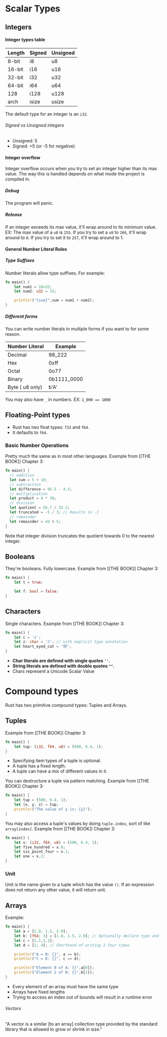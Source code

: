 # Scalar Types
## Integers
#### Integer types table

| Length | Signed | Unsigned |
| ------ | ------ | -------- |
| 8-bit  | i8     | u8       |
| 16-bit | i16    | u16      |
| 32-bit | i32    | u32      |
| 64-bit | i64    | u64      |
| 128    | i128   | u128     |
| arch   | isize  | usize    |
The default type for an integer is an `i32`.
###### Signed vs Unsigned integers
* Unsigned: 5
* Signed: +5 (or -5 for negative)
#### Integer overflow
Integer overflow occurs when you try to set an integer higher than its max value. The way this is handled depends on what mode the project is compiled in.
##### Debug
The program will panic.
##### Release
If an integer exceeds its max value, it'll wrap around to its minimum value. EX:
The max value of a `u8` is `255`. If you try to set a `u8` to `266`, it'll wrap around to `0`. If you try to set it to `257`, it'll wrap around to 1.
#### General Number Literal Rules

##### Type Suffixes
Number literals allow type suffixes. For example:
```rust
fn main() {
    let num1 = 10u32;
    let num2: u32 = 15;

    println!("{sum}",sum = num1 + num2);
}
```

##### Different forms
You can write number literals in multiple forms if you want to for some reason.

| Number Literal  | Example     |
| --------------- | ----------- |
| Decimal         | 98_222      |
| Hex             | 0xff        |
| Octal           | 0o77        |
| Binary          | 0b1111_0000 |
| Byte ( u8 only) | b'A'        |

You may also have `_` in numbers. EX: `1_000 == 1000`

## Floating-Point types
* Rust has two float types: `f32` and `f64`.
* It defaults to `f64`.

### Basic Number Operations
Pretty much the same as in most other languages. Example from [[THE BOOK]] Chapter 3:
```rust
fn main() {
  // addition
  let sum = 5 + 10;
  // subtraction
  let difference = 95.5 - 4.3;
  // multiplication
  let product = 4 * 30;
  // division
  let quotient = 56.7 / 32.2;
  let truncated = -5 / 3; // Results in -1
  // remainder
  let remainder = 43 % 5;
}
```

Note that integer division truncates the quotient towards 0 to the nearest integer.

## Booleans
They're booleans. Fully lowercase. Example from [[THE BOOK]] Chapter 3:
```rust
fn main() {
	let t = true;

    let f: bool = false;
}
```

## Characters
Single characters. Example from [[THE BOOK]] Chapter 3:
```rust
fn main() {
	let c = 'z';
	let z: char = 'ℤ'; // with explicit type annotation
	let heart_eyed_cat = '😻';
}
```

* **Char literals are defined with single quotes `''`.**
* **String literals are defined with double quotes `""`.**
* Chars represent a Unicode Scalar Value

# Compound types
Rust has two primitive compound types: Tuples and Arrays.
## Tuples
Example from [[THE BOOK]] Chapter 3:
```rust
fn main() {
    let tup: (i32, f64, u8) = (500, 6.4, 1);
}
```
* Specifying item types of a tuple is optional.
* A tuple has a fixed length.
* A tuple can have a mix of different values in it.

You can destructure a tuple via pattern matching. Example from [[THE BOOK]] Chapter 3:
```rust
fn main() {
	let tup = (500, 6.4, 1);
	let (x, y, z) = tup;
	println!("The value of y is: {y}");
}
```

You may also access a tuple's values by doing `tuple.index`, sort of like `array[index]`. Example from [[THE BOOK]] Chapter 3:
```rust
fn main() {
	let x: (i32, f64, u8) = (500, 6.4, 1);
	let five_hundred = x.0;
	let six_point_four = x.1;
	let one = x.2;
}
```

### Unit
Unit is the name given to a tuple which has the value `()`. If an expression does not return any other value, it will return unit.

## Arrays
Example:
```rust
fn main() {
    let a = [1.0, 1.5, 2.0];
    let b: [f64; 3] = [1.0, 1.5, 2.0]; // Optionally declare type and length
    let c = [1,1,1,1];
    let d = [1; 4]; // Shorthand of writing 1 four times

	println!("A = B: {}", a == b);
	println!("C = D: {}", c == d);

	println!("Element 0 of A: {}",a[0]);
	println!("Element 2 of B: {}",b[2]);
}
```
* Every element of an array must have the same type
* Arrays have fixed lengths
* Trying to access an index out of bounds will result in a runtime error

###### Vectors
"A vector is a similar \[to an array] collection type provided by the standard library that is allowed to grow or shrink in size."
